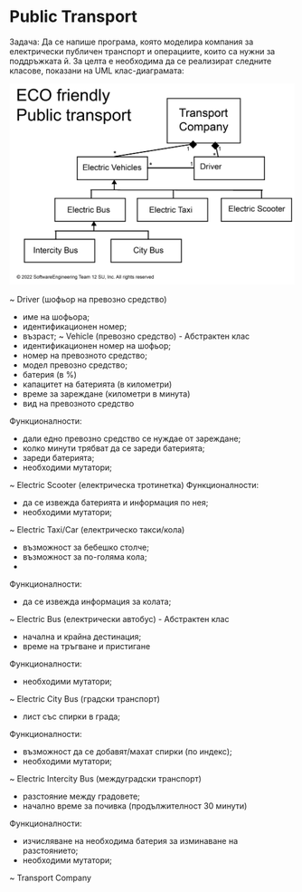 # Public Transport

Задача:
Да се напише програма, която моделира компания за електрически публичен транспорт и операциите, които са нужни за поддръжката й. За целта е необходима да се реализират следните класове, показани на UML клас-диаграмата:

![enter image description here](https://github.com/Plamena02/Public_Transport/blob/Electric-system-Koko/Scheme.gif)

~ Driver (шофьор на превозно средство)
  - име на шофьора;
  - идентификационен номер;
  - възраст;
~ Vehicle (превозно средство) - Абстрактен клас
  - идентификационен номер на шофьор;
  - номер на превозното средство;
  - модел превозно средство;
  - батерия (в %)
  - капацитет на батерията (в километри)
  - време за зареждане (километри в минута)
  - вид на превозното средство
  
  Функционалности:
  - дали едно превозно средство се нуждае от зареждане;
  - колко минути трябват да се зареди батерията;
  - зареди батерията;
  - необходими мутатори;

~ Electric Scooter (електрическа тротинетка)
  Функционалности:
  - да се извежда батерията и информация по нея;
  - необходими мутатори;

~ Electric Taxi/Car (електрическо такси/кола)
  - възможност за бебешко столче;
  - възможност за по-голяма кола;
  - 
  Функционалности:
  - да се извежда информация за колата;

~ Electric Bus (електрически автобус) - Абстрактен клас
  - начална и крайна дестинация;
  - време на тръгване и пристигане
  
  Функционалности:
  - необходими мутатори;

~ Electric City Bus (градски транспорт)
  - лист със спирки в града;
  
  Функционалности:
  - възможност да се добавят/махат спирки (по индекс);
  - необходими мутатори;

~ Electric Intercity Bus (междуградски транспорт)
  - разстояние между градовете;
  - начално време за почивка (продължителност 30 минути)
  
  Функционалности:
  - изчисляване на необходима батерия за изминаване на разстоянието;
  - необходими мутатори;


~ Transport Company

